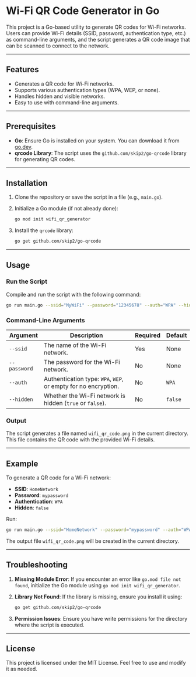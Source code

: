 # Wi-Fi QR Code Generator in Go

This project is a Go-based utility to generate QR codes for Wi-Fi networks. Users can provide Wi-Fi details (SSID, password, authentication type, etc.) as command-line arguments, and the script generates a QR code image that can be scanned to connect to the network.

---

## Features
- Generates a QR code for Wi-Fi networks.
- Supports various authentication types (WPA, WEP, or none).
- Handles hidden and visible networks.
- Easy to use with command-line arguments.

---

## Prerequisites

- **Go**: Ensure Go is installed on your system. You can download it from [go.dev](https://go.dev/).
- **qrcode Library**: The script uses the `github.com/skip2/go-qrcode` library for generating QR codes.

---

## Installation

1. Clone the repository or save the script in a file (e.g., `main.go`).

2. Initialize a Go module (if not already done):
   ```bash
   go mod init wifi_qr_generator
   ```

3. Install the `qrcode` library:
   ```bash
   go get github.com/skip2/go-qrcode
   ```

---

## Usage

### Run the Script

Compile and run the script with the following command:

```bash
go run main.go --ssid="MyWiFi" --password="12345678" --auth="WPA" --hidden=false
```

### Command-Line Arguments

| Argument      | Description                                                   | Required | Default |
|---------------|---------------------------------------------------------------|----------|---------|
| `--ssid`      | The name of the Wi-Fi network.                                | Yes      | None    |
| `--password`  | The password for the Wi-Fi network.                           | No       | None    |
| `--auth`      | Authentication type: `WPA`, `WEP`, or empty for no encryption.| No       | `WPA`   |
| `--hidden`    | Whether the Wi-Fi network is hidden (`true` or `false`).      | No       | `false` |

### Output

The script generates a file named `wifi_qr_code.png` in the current directory. This file contains the QR code with the provided Wi-Fi details.

---

## Example

To generate a QR code for a Wi-Fi network:

- **SSID**: `HomeNetwork`
- **Password**: `mypassword`
- **Authentication**: `WPA`
- **Hidden**: `false`

Run:
```bash
go run main.go --ssid="HomeNetwork" --password="mypassword" --auth="WPA" --hidden=false
```

The output file `wifi_qr_code.png` will be created in the current directory.

---

## Troubleshooting

1. **Missing Module Error**: If you encounter an error like `go.mod file not found`, initialize the Go module using `go mod init wifi_qr_generator`.

2. **Library Not Found**: If the library is missing, ensure you install it using:
   ```bash
   go get github.com/skip2/go-qrcode
   ```

3. **Permission Issues**: Ensure you have write permissions for the directory where the script is executed.

---

## License
This project is licensed under the MIT License. Feel free to use and modify it as needed.
